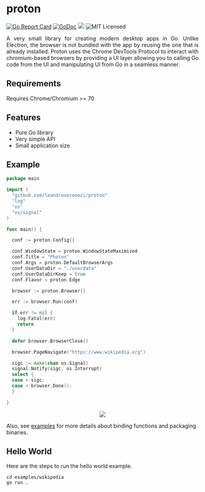 # proton

[![Go Report Card](https://goreportcard.com/badge/github.com/leandroveronezi/proton)](https://goreportcard.com/report/github.com/leandroveronezi/proton)
[![GoDoc](https://godoc.org/github.com/leandroveronezi/proton?status.svg)](https://godoc.org/github.com/leandroveronezi/proton)
![](https://img.shields.io/github/repo-size/leandroveronezi/proton.svg)
![MIT Licensed](https://img.shields.io/github/license/leandroveronezi/proton.svg)

<div>
  <p align="justify">
      A very small library for creating modern desktop apps in Go. Unlike Electron, 
      the browser is not bundled with the app by reusing the one that is already installed. 
      Proton uses the Chrome DevTools Protocol to interact with chromium-based browsers by providing a 
      UI layer allowing you to calling Go code from the UI and manipulating UI from Go in a seamless manner.
  </p>
</div>

## Requirements
  Requires Chrome/Chromium >= 70

## Features
* Pure Go library 
* Very simple API
* Small application size

## Example

```go
package main

import (
  "github.com/leandroveronezi/proton"
  "log"
  "os"
  "os/signal"
)

func main() {

  conf := proton.Config{}

  conf.WindowState = proton.WindowStateMaximized
  conf.Title = "Photon"
  conf.Args = proton.DefaultBrowserArgs
  conf.UserDataDir = "./userdata"
  conf.UserDataDirKeep = true
  conf.Flavor = proton.Edge

  browser := proton.Browser{}

  err := browser.Run(conf)

  if err != nil {
    log.Fatal(err)
    return
  }

  defer browser.BrowserClose()

  browser.PageNavigate("https://www.wikipedia.org")

  sigc := make(chan os.Signal)
  signal.Notify(sigc, os.Interrupt)
  select {
  case <-sigc:
  case <-browser.Done():
  }

}
```

<p align="center"><img src="examples/counter/counter.gif" /></p>

Also, see [examples](examples) for more details about binding functions and packaging binaries.

## Hello World

Here are the steps to run the hello world example.

```
cd examples/wikipedia
go run .
```

 


